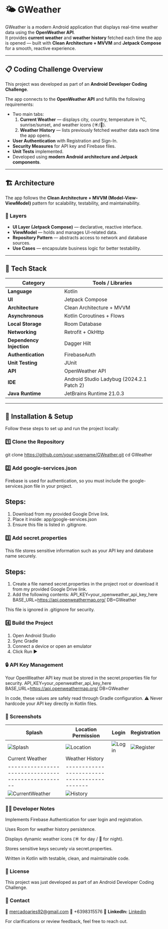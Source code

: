 # 🌤️ GWeather

GWeather is a modern Android application that displays real-time weather data using the **OpenWeather API**.  
It provides **current weather** and **weather history** fetched each time the app is opened — built with **Clean Architecture + MVVM** and **Jetpack Compose** for a smooth, reactive experience.

---

## 📋 Coding Challenge Overview

This project was developed as part of an **Android Developer Coding Challenge**.

The app connects to the **OpenWeather API** and fulfills the following requirements:

- Two main tabs:
  1. **Current Weather** — displays city, country, temperature in °C, sunrise/sunset, and weather icons (☀️/🌙).
  2. **Weather History** — lists previously fetched weather data each time the app opens.
- **User Authentication** with Registration and Sign-In.
- **Security Measures** for API key and Firebase files.
- **Unit Tests** implemented.
- Developed using **modern Android architecture and Jetpack components**.

---

## 🏗️ Architecture

The app follows the **Clean Architecture + MVVM (Model-View-ViewModel)** pattern for scalability, testability, and maintainability.

### 🧩 Layers
- **UI Layer (Jetpack Compose)** — declarative, reactive interface.
- **ViewModel** — holds and manages UI-related data.
- **Repository Pattern** — abstracts access to network and database sources.
- **Use Cases** — encapsulate business logic for better testability.

---

## 🧰 Tech Stack

| Category | Tools / Libraries |
|-----------|------------------|
| **Language** | Kotlin |
| **UI** | Jetpack Compose |
| **Architecture** | Clean Architecture + MVVM |
| **Asynchronous** | Kotlin Coroutines + Flows |
| **Local Storage** | Room Database |
| **Networking** | Retrofit + OkHttp |
| **Dependency Injection** | Dagger Hilt |
| **Authentication** | FirebaseAuth |
| **Unit Testing** | JUnit |
| **API** | OpenWeather API |
| **IDE** | Android Studio Ladybug (2024.2.1 Patch 2) |
| **Java Runtime** | JetBrains Runtime 21.0.3 |

---

## 🚀 Installation & Setup

Follow these steps to set up and run the project locally:

### 1️⃣ Clone the Repository
git clone https://github.com/your-username/GWeather.git
cd GWeather

### 2️⃣ Add google-services.json
Firebase is used for authentication, so you must include the google-services.json file in your project.

## Steps:

1. Download from my provided Google Drive link.
2. Place it inside: app/google-services.json
3. Ensure this file is listed in .gitignore.

### 3️⃣ Add secret.properties
This file stores sensitive information such as your API key and database name securely.

## Steps:
1. Create a file named secret.properties in the project root
or download it from my provided Google Drive link.
2. Add the following contents:
API_KEY=your_openweather_api_key_here
BASE_URL=https://api.openweathermap.org/
DB=GWeather

This file is ignored in .gitignore for security.

### 4️⃣ Build the Project

1. Open Android Studio
2. Sync Gradle
3. Connect a device or open an emulator
4. Click Run ▶️

### 🔒 API Key Management
Your OpenWeather API key must be stored in the secret.properties file for security.
API_KEY=your_openweather_api_key_here
BASE_URL=https://api.openweathermap.org/
DB=GWeather

In code, these values are safely read through Gradle configuration.
⚠️ Never hardcode your API key directly in Kotlin files.

### 📱 Screenshots

| Splash                            | Location Permission                   | Login                           | Registration                          |
| --------------------------------- | ------------------------------------- | ------------------------------- | ------------------------------------- |
| ![Splash](screenshots/splash.png) | ![Location](screenshots/location.png) | ![Login](screenshots/login.png) | ![Register](screenshots/register.png) |
| Current Weather                                    | Weather History                             |
| -------------------------------------------------- | ------------------------------------------- |
| ![CurrentWeather](screenshots/current_weather.png) | ![History](screenshots/weather_history.png) |

### 🧑‍💻 Developer Notes

Implements Firebase Authentication for user login and registration.

Uses Room for weather history persistence.

Displays dynamic weather icons (☀️ for day / 🌙 for night).

Stores sensitive keys securely via secret.properties.

Written in Kotlin with testable, clean, and maintainable code.

### 🪪 License
This project was just developed as part of an Android Developer Coding Challenge.

### 💬 Contact
📧 mercadoaries92@gmail.com
📱 +6398315576
💼 **LinkedIn:** [Linkedin](https://www.linkedin.com/in/aries-mercado)

For clarifications or review feedback, feel free to reach out.